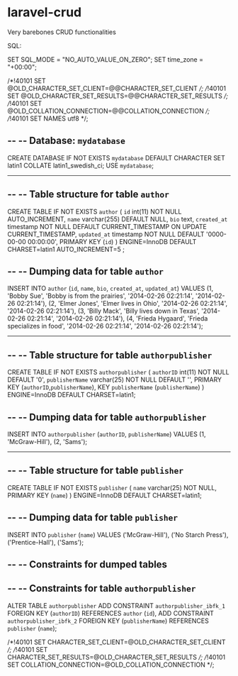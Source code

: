 laravel-crud
============
Very barebones CRUD functionalities

SQL:


SET SQL_MODE = "NO_AUTO_VALUE_ON_ZERO";
SET time_zone = "+00:00";


/*!40101 SET @OLD_CHARACTER_SET_CLIENT=@@CHARACTER_SET_CLIENT */;
/*!40101 SET @OLD_CHARACTER_SET_RESULTS=@@CHARACTER_SET_RESULTS */;
/*!40101 SET @OLD_COLLATION_CONNECTION=@@COLLATION_CONNECTION */;
/*!40101 SET NAMES utf8 */;

--
-- Database: `mydatabase`
--
CREATE DATABASE IF NOT EXISTS `mydatabase` DEFAULT CHARACTER SET latin1 COLLATE latin1_swedish_ci;
USE `mydatabase`;

-- --------------------------------------------------------

--
-- Table structure for table `author`
--

CREATE TABLE IF NOT EXISTS `author` (
  `id` int(11) NOT NULL AUTO_INCREMENT,
  `name` varchar(255) DEFAULT NULL,
  `bio` text,
  `created_at` timestamp NOT NULL DEFAULT CURRENT_TIMESTAMP ON UPDATE CURRENT_TIMESTAMP,
  `updated_at` timestamp NOT NULL DEFAULT '0000-00-00 00:00:00',
  PRIMARY KEY (`id`)
) ENGINE=InnoDB  DEFAULT CHARSET=latin1 AUTO_INCREMENT=5 ;

--
-- Dumping data for table `author`
--

INSERT INTO `author` (`id`, `name`, `bio`, `created_at`, `updated_at`) VALUES
(1, 'Bobby Sue', 'Bobby is from the prairies', '2014-02-26 02:21:14', '2014-02-26 02:21:14'),
(2, 'Elmer Jones', 'Elmer lives in Ohio', '2014-02-26 02:21:14', '2014-02-26 02:21:14'),
(3, 'Billy Mack', 'Billy lives down in Texas', '2014-02-26 02:21:14', '2014-02-26 02:21:14'),
(4, 'Frieda Hygaard', 'Frieda specializes in food', '2014-02-26 02:21:14', '2014-02-26 02:21:14');

-- --------------------------------------------------------

--
-- Table structure for table `authorpublisher`
--

CREATE TABLE IF NOT EXISTS `authorpublisher` (
  `authorID` int(11) NOT NULL DEFAULT '0',
  `publisherName` varchar(25) NOT NULL DEFAULT '',
  PRIMARY KEY (`authorID`,`publisherName`),
  KEY `publisherName` (`publisherName`)
) ENGINE=InnoDB DEFAULT CHARSET=latin1;

--
-- Dumping data for table `authorpublisher`
--

INSERT INTO `authorpublisher` (`authorID`, `publisherName`) VALUES
(1, 'McGraw-Hill'),
(2, 'Sams');

-- --------------------------------------------------------

--
-- Table structure for table `publisher`
--

CREATE TABLE IF NOT EXISTS `publisher` (
  `name` varchar(25) NOT NULL,
  PRIMARY KEY (`name`)
) ENGINE=InnoDB DEFAULT CHARSET=latin1;

--
-- Dumping data for table `publisher`
--

INSERT INTO `publisher` (`name`) VALUES
('McGraw-Hill'),
('No Starch Press'),
('Prentice-Hall'),
('Sams');

--
-- Constraints for dumped tables
--

--
-- Constraints for table `authorpublisher`
--
ALTER TABLE `authorpublisher`
  ADD CONSTRAINT `authorpublisher_ibfk_1` FOREIGN KEY (`authorID`) REFERENCES `author` (`id`),
  ADD CONSTRAINT `authorpublisher_ibfk_2` FOREIGN KEY (`publisherName`) REFERENCES `publisher` (`name`);

/*!40101 SET CHARACTER_SET_CLIENT=@OLD_CHARACTER_SET_CLIENT */;
/*!40101 SET CHARACTER_SET_RESULTS=@OLD_CHARACTER_SET_RESULTS */;
/*!40101 SET COLLATION_CONNECTION=@OLD_COLLATION_CONNECTION */;
